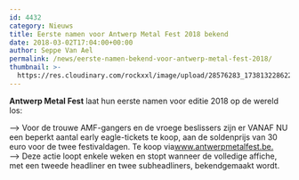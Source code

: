 ```yaml
---
id: 4432
category: Nieuws
title: Eerste namen voor Antwerp Metal Fest 2018 bekend
date: 2018-03-02T17:04:00+00:00
author: Seppe Van Ael
permalink: /news/eerste-namen-bekend-voor-antwerp-metal-fest-2018/
thumbnail: >-
  https://res.cloudinary.com/rockxxl/image/upload/28576283_1738132286226484_1989540426175081590_n-1.jpg
---
```

**Antwerp Metal Fest** laat hun eerste namen voor editie 2018 op de wereld los:

<div id="id_5a99836fa3b9e6f89026290" class="text_exposed_root text_exposed">
  <span class="text_exposed_show">–> Voor de trouwe AMF-gangers en de vroege beslissers zijn er VANAF NU een beperkt aantal early eagle-tickets te koop, aan de soldenprijs van 30 euro voor de twee festivaldagen. Te koop via<a href="http://www.antwerpmetalfest.be/" target="_blank" rel="nofollow noopener" data-lynx-mode="asynclazy" data-lynx-uri="https://l.facebook.com/l.php?u=http%3A%2F%2Fwww.antwerpmetalfest.be%2F&h=ATOxjubk3ADtBk5Olgip5vRKh7XvcitcSMafSvdBIDGqjSo3t7GA0ZYiNjltMMND_M3AXiT_C--smtTW8PRtMHYbG829EMwaZGcsw-JD">www.antwerpmetalfest.be.</a><br /> –> Deze actie loopt enkele weken en stopt wanneer de volledige affiche, met een tweede headliner en twee subheadliners, bekendgemaakt wordt.</span>
</div>

<div>
</div>

<div>
  <a href="http://www.rockxxl.be">
</div>

<div id="fbPhotoSnowliftCTMButton">
</div>
